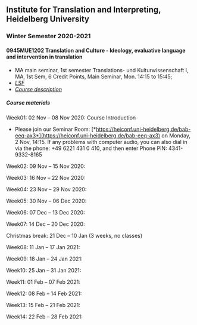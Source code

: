 ## Institute for Translation and Interpreting, Heidelberg University
### Winter Semester 2020-2021
#### 0945MUE1202 Translation and Culture - Ideology, evaluative language and intervention in translation
- MA main seminar, 1st semester  Translations- und Kulturwissenschaft I, MA, 1st Sem, 6 Credit Points, Main Seminar, Mon.	14:15 to 15:45;
- [*LSF*](https://lsf.uni-heidelberg.de/qisserver/rds?state=verpublish&status=init&vmfile=no&publishid=323890&moduleCall=webInfo&publishConfFile=webInfo&publishSubDir=veranstaltung)
- [*Course description*](../teach2020-21-WS.md#0945MUE1202)

##### Course materials

Week01: 02 Nov – 08 Nov 2020: Course Introduction  
- Please join our Seminar Room: [*https://heiconf.uni-heidelberg.de/bab-eeq-ax3*](https://heiconf.uni-heidelberg.de/bab-eeq-ax3)  on Monday, 2 Nov, 14:15. If any problems with computer audio, you can also dial in via the phone: +49 6221 431 0 410, and then enter Phone PIN: 4341-9332-8165 

Week02: 09 Nov – 15 Nov 2020:

Week03: 16 Nov – 22 Nov 2020:

Week04: 23 Nov – 29 Nov 2020:

Week05: 30 Nov – 06 Dec 2020:

Week06: 07 Dec – 13 Dec 2020:

Week07: 14 Dec – 20 Dec 2020:

Christmas break: 21 Dec – 10 Jan (3 weeks, no classes)  

Week08: 11 Jan – 17 Jan 2021:

Week09: 18 Jan – 24 Jan 2021:

Week10: 25 Jan – 31 Jan 2021:

Week11: 01 Feb – 07 Feb 2021:   

Week12: 08 Feb – 14 Feb 2021:

Week13: 15 Feb – 21 Feb 2021:

Week14: 22 Feb – 28 Feb 2021:
